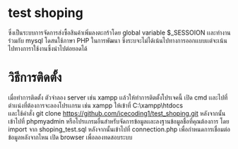 # test shoping 
ซึ่งเป็นระบบการจัดการส่งซื้อสินค้าเพิ่มลงตะกร้าโดย global variable $_SESSOION เเละทำงานร่วมกับ mysql โดสนใช้ภาษา PHP ในการพัฒนา ซึ่งระบจะไม่ได้เน้นไปทางการออกเเบบเเต่จะเน้นไปทางการาใช้งานซึ่งนำไปต่อยอดได้




# วิธีการติดตั้ง 
เมื่อทำการติดตั้ง ตัวจำลอง server เช่น xampp เเล้วให้ทำการติตตั้งโปรเจคนี้ เปิด cmd เเละไปที่ตำเเน่งที่ต้องการจะลองโปรเเกรม เช่น xampp ให้เข้าที่ C:\xampp\htdocs\
เเละใช้คำสั่ง  git clone https://github.com/icecoding1/test_shoping.git 
หลังจากนั้น เข้าไปที่ phpmyadmin หรือโปรเเกรมอื่นสำหรับจัดการข้อมูลเเละลงฐานข้อมูลชื่อที่คุณต้องการ โดย import จาก shoping_test.sql หลังจากนั้นเข้าไปที่ connection.php เพื่อกำหนดการเชื่อมต่อข้อมูลหลังจากไหน เปิด browser เพื่อลองทดสอบระบบ
 
